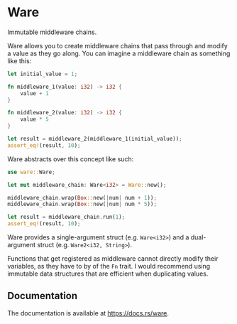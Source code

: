# Ware

Immutable middleware chains.

Ware allows you to create middleware chains that pass through and modify a value
as they go along. You can imagine a middleware chain as something like this:

``` rust
let initial_value = 1;

fn middleware_1(value: i32) -> i32 {
	value + 1
}

fn middleware_2(value: i32) -> i32 {
	value * 5
}

let result = middleware_2(middleware_1(initial_value));
assert_eq!(result, 10);
```

Ware abstracts over this concept like such:

``` rust
use ware::Ware;

let mut middleware_chain: Ware<i32> = Ware::new();

middleware_chain.wrap(Box::new(|num| num + 1));
middleware_chain.wrap(Box::new(|num| num * 5));

let result = middleware_chain.run(1);
assert_eq!(result, 10);
```

Ware provides a single-argument struct (e.g. `Ware<i32>`) and a dual-argument
struct (e.g. `Ware2<i32, String>`).

Functions that get registered as middleware cannot directly modify their
variables, as they have to by of the `Fn` trait. I would
recommend using immutable data structures that are efficient when duplicating values.

## Documentation

The documentation is available at https://docs.rs/ware.
